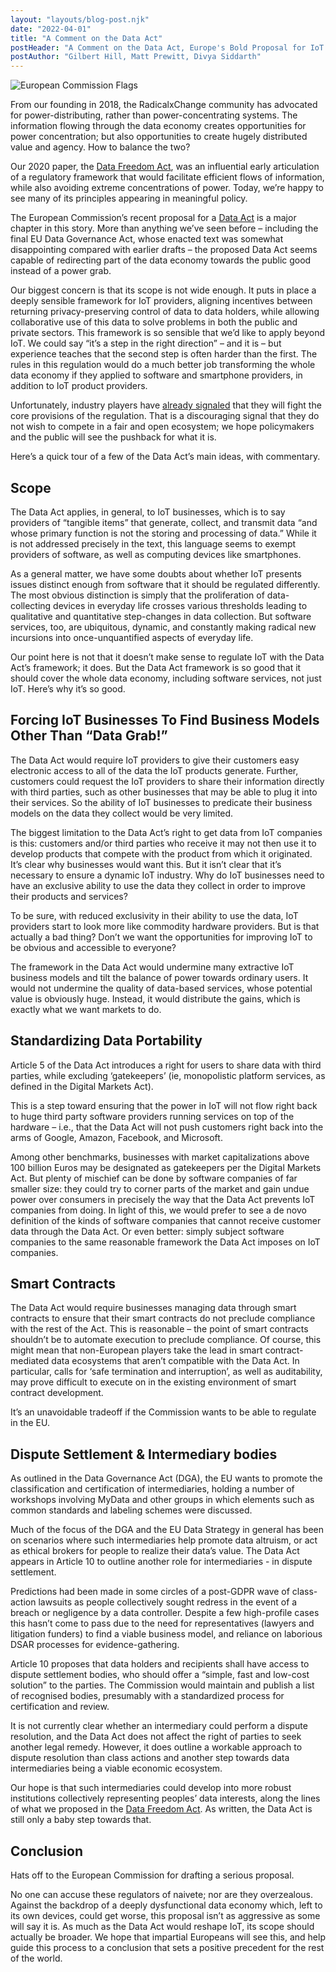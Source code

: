 ```yaml
---
layout: "layouts/blog-post.njk"
date: "2022-04-01"
title: "A Comment on the Data Act"
postHeader: "A Comment on the Data Act, Europe's Bold Proposal for IoT Regulation"
postAuthor: "Gilbert Hill, Matt Prewitt, Divya Siddarth"
---
```


![European Commission Flags](/images/blog/eu-commission-flags.jpeg)

From our founding in 2018, the RadicalxChange community has advocated for power-distributing, rather than power-concentrating systems. The information flowing through the data economy creates opportunities for power concentration; but also opportunities to create hugely distributed value and agency. How to balance the two?

Our 2020 paper, the [Data Freedom Act](https://www.radicalxchange.org/updates/papers/data-freedom-act.pdf), was an influential early articulation of a regulatory framework that would facilitate efficient flows of information, while also avoiding extreme concentrations of power. Today, we’re happy to see many of its principles appearing in meaningful policy.

The European Commission’s recent proposal for a [Data Act](https://digital-strategy.ec.europa.eu/en/library/data-act-proposal-regulation-harmonised-rules-fair-access-and-use-data) is a major chapter in this story. More than anything we’ve seen before – including the final EU Data Governance Act, whose enacted text was somewhat disappointing compared with earlier drafts – the proposed Data Act seems capable of redirecting part of the data economy towards the public good instead of a power grab.

Our biggest concern is that its scope is not wide enough. It puts in place a deeply sensible framework for IoT providers, aligning incentives between returning privacy-preserving control of data to data holders, while allowing collaborative use of this data to solve problems in both the public and private sectors. This framework is so sensible that we’d like to apply beyond IoT. We could say “it’s a step in the right direction” – and it is – but experience teaches that the second step is often harder than the first. The rules in this regulation would do a much better job transforming the whole data economy if they applied to software and smartphone providers, in addition to IoT product providers.

Unfortunately, industry players have [already signaled](https://www.euractiv.com/section/digital/news/industry-readies-to-fight-the-commissions-data-act-proposal/) that they will fight the core provisions of the regulation. That is a discouraging signal that they do not wish to compete in a fair and open ecosystem; we hope policymakers and the public will see the pushback for what it is.

Here’s a quick tour of a few of the Data Act’s main ideas, with commentary.

## Scope

The Data Act applies, in general, to IoT businesses, which is to say providers of “tangible items” that generate, collect, and transmit data “and whose primary function is not the storing and processing of data.” While it is not addressed precisely in the text, this language seems to exempt providers of software, as well as computing devices like smartphones.

As a general matter, we have some doubts about whether IoT presents issues distinct enough from software that it should be regulated differently. The most obvious distinction is simply that the proliferation of data-collecting devices in everyday life crosses various thresholds leading to qualitative and quantitative step-changes in data collection. But software services, too, are ubiquitous, dynamic, and constantly making radical new incursions into once-unquantified aspects of everyday life.

Our point here is not that it doesn’t make sense to regulate IoT with the Data Act’s framework; it does. But the Data Act framework is so good that it should cover the whole data economy, including software services, not just IoT. Here’s why it’s so good.

## Forcing IoT Businesses To Find Business Models Other Than “Data Grab!”

The Data Act would require IoT providers to give their customers easy electronic access to all of the data the IoT products generate. Further, customers could request the IoT providers to share their information directly with third parties, such as other businesses that may be able to plug it into their services. So the ability of IoT businesses to predicate their business models on the data they collect would be very limited.

The biggest limitation to the Data Act’s right to get data from IoT companies is this: customers and/or third parties who receive it may not then use it to develop products that compete with the product from which it originated. It’s clear why businesses would want this. But it isn’t clear that it’s necessary to ensure a dynamic IoT industry. Why do IoT businesses need to have an exclusive ability to use the data they collect in order to improve their products and services?

To be sure, with reduced exclusivity in their ability to use the data, IoT providers start to look more like commodity hardware providers. But is that actually a bad thing? Don’t we want the opportunities for improving IoT to be obvious and accessible to everyone?

The framework in the Data Act would undermine many extractive IoT business models and tilt the balance of power towards ordinary users. It would not undermine the quality of data-based services, whose potential value is obviously huge. Instead, it would distribute the gains, which is exactly what we want markets to do.

## Standardizing Data Portability

Article 5 of the Data Act introduces a right for users to share data with third parties, while excluding ‘gatekeepers’ (ie, monopolistic platform services, as defined in the Digital Markets Act).

This is a step toward ensuring that the power in IoT will not flow right back to huge third party software providers running services on top of the hardware – i.e., that the Data Act will not push customers right back into the arms of Google, Amazon, Facebook, and Microsoft.

Among other benchmarks, businesses with market capitalizations above 100 billion Euros may be designated as gatekeepers per the Digital Markets Act. But plenty of mischief can be done by software companies of far smaller size: they could try to corner parts of the market and gain undue power over consumers in precisely the way that the Data Act prevents IoT companies from doing. In light of this, we would prefer to see a de novo definition of the kinds of software companies that cannot receive customer data through the Data Act. Or even better: simply subject software companies to the same reasonable framework the Data Act imposes on IoT companies.

## Smart Contracts

The Data Act would require businesses managing data through smart contracts to ensure that their smart contracts do not preclude compliance with the rest of the Act. This is reasonable – the point of smart contracts shouldn’t be to automate execution to preclude compliance. Of course, this might mean that non-European players take the lead in smart contract-mediated data ecosystems that aren’t compatible with the Data Act. In particular, calls for ‘safe termination and interruption’, as well as auditability, may prove difficult to execute on in the existing environment of smart contract development.

It’s an unavoidable tradeoff if the Commission wants to be able to regulate in the EU.

## Dispute Settlement & Intermediary bodies

As outlined in the Data Governance Act (DGA), the EU wants to promote the classification and certification of intermediaries, holding a number of workshops involving MyData and other groups in which elements such as common standards and labeling schemes were discussed.


Much of the focus of the DGA and the EU Data Strategy in general has been on scenarios where such intermediaries help promote data altruism, or act as ethical brokers for people to realize their data’s value. The Data Act appears in Article 10 to outline another role for intermediaries - in dispute settlement.

Predictions had been made in some circles of a post-GDPR wave of class-action lawsuits as people collectively sought redress in the event of a breach or negligence by a data controller. Despite a few high-profile cases this hasn’t come to pass due to the need for representatives (lawyers and litigation funders) to find a viable business model, and reliance on laborious DSAR processes for evidence-gathering.

Article 10 proposes that data holders and recipients shall have access to dispute settlement bodies, who should offer a “simple, fast and low-cost solution” to the parties. The Commission would maintain and publish a list of recognised bodies, presumably with a standardized process for certification and review.

It is not currently clear whether an intermediary could perform a dispute resolution, and the Data Act does not affect the right of parties to seek another legal remedy. However, it does outline a workable approach to dispute resolution than class actions and another step towards data intermediaries being a viable economic ecosystem.

Our hope is that such intermediaries could develop into more robust institutions collectively representing peoples’ data interests, along the lines of what we proposed in the [Data Freedom Act](https://www.radicalxchange.org/updates/papers/data-freedom-act.pdf). As written, the Data Act is still only a baby step towards that.

## Conclusion

Hats off to the European Commission for drafting a serious proposal.

No one can accuse these regulators of naivete; nor are they overzealous. Against the backdrop of a deeply dysfunctional data economy which, left to its own devices, could get worse, this proposal isn’t as aggressive as some will say it is. As much as the Data Act would reshape IoT, its scope should actually be broader. We hope that impartial Europeans will see this, and help guide this process to a conclusion that sets a positive precedent for the rest of the world.
